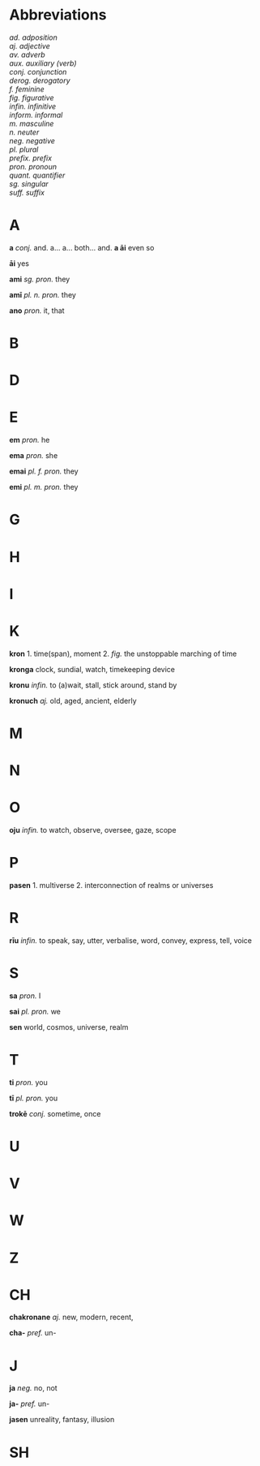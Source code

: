 # Abbreviations
_ad. adposition_  
_aj. adjective_  
_av. adverb_  
_aux. auxiliary (verb)_  
_conj. conjunction_  
_derog. derogatory_  
_f. feminine_  
_fig. figurative_  
_infin. infinitive_  
_inform. informal_  
_m. masculine_  
_n. neuter_  
_neg. negative_  
_pl. plural_  
_prefix. prefix_  
_pron. pronoun_  
_quant. quantifier_  
_sg. singular_  
_suff. suffix_  

# A

**a** _conj._ and. a... a... both... and. **a āi** even so

**āi** yes

**ami** _sg. pron._ they

**amī** _pl. n. pron._ they 

**ano** _pron._ it, that

# B

# D

# E

**em** _pron._ he 

**ema** _pron._ she

**emai** _pl. f. pron._ they

**emi** _pl. m. pron._ they

# G
 
# H

# I

# K

**kron** 1. time(span), moment 2. _fig._ the unstoppable marching of time

**kronga** clock, sundial, watch, timekeeping device

**kronu** _infin._ to (a)wait, stall, stick around, stand by

**kronuch** _aj._ old, aged, ancient, elderly

# M

# N

# O

**oju** _infin._ to watch, observe, oversee, gaze, scope

# P

**pasen** 1. multiverse 2. interconnection of realms or universes

# R

**rīu** _infin._ to speak, say, utter, verbalise, word, convey, express, tell, voice

# S

**sa** _pron._ I 

**sai** _pl. pron._ we

**sen** world, cosmos, universe, realm

# T

**ti** _pron._ you

**tī** _pl. pron._ you

**trokē** _conj._ sometime, once

# U

# V

# W

# Z

# CH

**chakronane** _aj._ new, modern, recent, 

**cha-** _pref._ un-

# J

**ja** _neg._ no, not

**ja-** _pref._ un-

**jasen** unreality, fantasy, illusion

# SH
